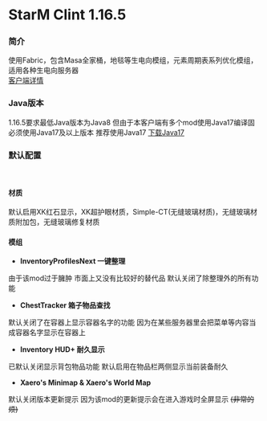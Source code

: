 # StarM Clint 1.16.5

### 简介
使用Fabric，包含Masa全家桶，地毯等生电向模组，元素周期表系列优化模组，适用各种生电向服务器<br>
[客户端详情](https://starm.team/#/downloads/mc/clientinfo/1.16.5)

### Java版本
1.16.5要求最低Java版本为Java8 但由于本客户端有多个mod使用Java17编译固必须使用Java17及以上版本 推荐使用Java17 [下载Java17](https://www.oracle.com/cn/java/technologies/downloads/#java17)

### 默认配置
<br>

#### 材质
默认启用XK红石显示，XK超护眼材质，Simple-CT(无缝玻璃材质)，无缝玻璃材质附加包，无缝玻璃修复材质

#### 模组

- **InventoryProfilesNext 一键整理**

由于该mod过于臃肿 市面上又没有比较好的替代品 默认关闭了除整理外的所有功能

- **ChestTracker 箱子物品查找**

默认关闭了在容器上显示容器名字的功能 因为在某些服务器里会把菜单等内容当成容器名字显示在容器上

- **Inventory HUD+ 耐久显示**

已默认关闭显示背包物品功能
默认启用在物品栏两侧显示当前装备耐久

- **Xaero's Minimap & Xaero's World Map**

默认关闭版本更新提示 因为该mod的更新提示会在进入游戏时全屏显示 <s>(非常的烦)</s>